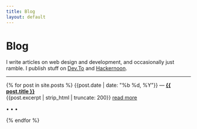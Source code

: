 ```yaml
---
title: Blog
layout: default
---
```


# Blog
I write articles on web design and development, and occasionally just ramble. I publish stuff on [Dev.To](https://dev.to/b3u) and [Hackernoon](https://hackernoon.com/binyamin).

---

{% for post in site.posts %}
<span class="text-grey">{{post.date | date: "%b %d, %Y"}}</span> &mdash; **[{{ post.title }}]({{post.url}})**\
{{post.excerpt | strip_html | truncate: 200}} [read more]({{post.url}})
<p class="is-center">•&nbsp;•&nbsp;•</p>
{% endfor %}